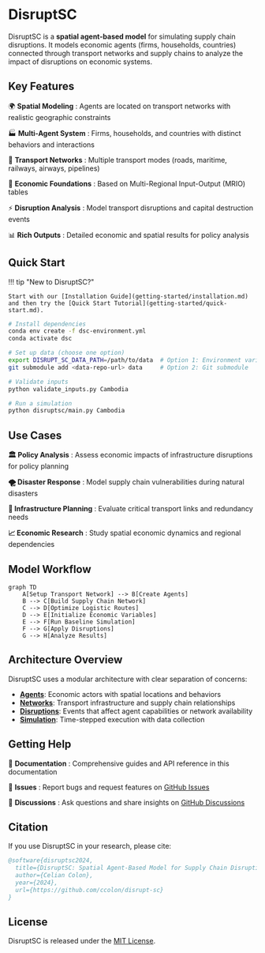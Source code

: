 # DisruptSC

DisruptSC is a **spatial agent-based model** for simulating supply chain disruptions. It models economic agents (firms, households, countries) connected through transport networks and supply chains to analyze the impact of disruptions on economic systems.

## Key Features

🌍 **Spatial Modeling**
:   Agents are located on transport networks with realistic geographic constraints

🏭 **Multi-Agent System**
:   Firms, households, and countries with distinct behaviors and interactions

🚛 **Transport Networks**
:   Multiple transport modes (roads, maritime, railways, airways, pipelines)

💼 **Economic Foundations**
:   Based on Multi-Regional Input-Output (MRIO) tables

⚡ **Disruption Analysis**
:   Model transport disruptions and capital destruction events

📊 **Rich Outputs**
:   Detailed economic and spatial results for policy analysis

## Quick Start

!!! tip "New to DisruptSC?"
    
    Start with our [Installation Guide](getting-started/installation.md) and then try the [Quick Start Tutorial](getting-started/quick-start.md).

```bash
# Install dependencies
conda env create -f dsc-environment.yml
conda activate dsc

# Set up data (choose one option)
export DISRUPT_SC_DATA_PATH=/path/to/data  # Option 1: Environment variable
git submodule add <data-repo-url> data     # Option 2: Git submodule

# Validate inputs
python validate_inputs.py Cambodia

# Run a simulation
python disruptsc/main.py Cambodia
```

## Use Cases

**🏛️ Policy Analysis**
:   Assess economic impacts of infrastructure disruptions for policy planning

**🌪️ Disaster Response**
:   Model supply chain vulnerabilities during natural disasters

**🚧 Infrastructure Planning**
:   Evaluate critical transport links and redundancy needs

**📈 Economic Research**
:   Study spatial economic dynamics and regional dependencies

## Model Workflow

```mermaid
graph TD
    A[Setup Transport Network] --> B[Create Agents]
    B --> C[Build Supply Chain Network]
    C --> D[Optimize Logistic Routes]
    D --> E[Initialize Economic Variables]
    E --> F[Run Baseline Simulation]
    F --> G[Apply Disruptions]
    G --> H[Analyze Results]
```

## Architecture Overview

DisruptSC uses a modular architecture with clear separation of concerns:

- **[Agents](architecture/agents.md)**: Economic actors with spatial locations and behaviors
- **[Networks](architecture/networks.md)**: Transport infrastructure and supply chain relationships  
- **[Disruptions](architecture/disruptions.md)**: Events that affect agent capabilities or network availability
- **[Simulation](architecture/simulation.md)**: Time-stepped execution with data collection

## Getting Help

📖 **Documentation**
:   Comprehensive guides and API reference in this documentation

🐛 **Issues**
:   Report bugs and request features on [GitHub Issues](https://github.com/worldbank/disrupt-sc/issues)

💬 **Discussions**
:   Ask questions and share insights on [GitHub Discussions](https://github.com/worldbank/disrupt-sc/discussions)

## Citation

If you use DisruptSC in your research, please cite:

```bibtex
@software{disruptsc2024,
  title={DisruptSC: Spatial Agent-Based Model for Supply Chain Disruption Analysis},
  author={Celian Colon},
  year={2024},
  url={https://github.com/ccolon/disrupt-sc}
}
```

## License

DisruptSC is released under the [MIT License](https://github.com/worldbank/disrupt-sc/blob/main/LICENSE).